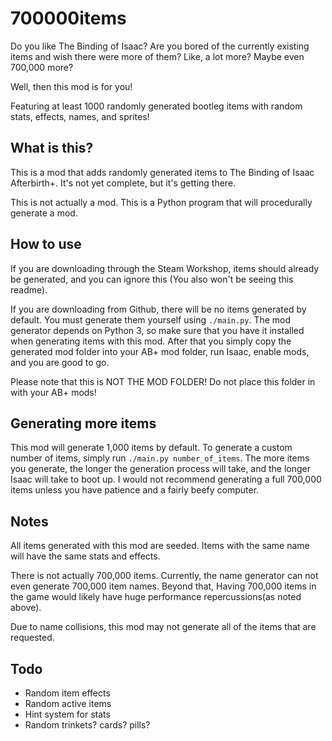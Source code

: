 # 700000items
Do you like The Binding of Isaac? Are you bored of the currently existing items
and wish there were more of them? Like, a lot more? Maybe even 700,000 more?

Well, then this mod is for you!

Featuring at least 1000 randomly generated bootleg items with random stats,
effects, names, and sprites!


## What is this?
This is a mod that adds randomly generated items to The Binding of Isaac
Afterbirth+. It's not yet complete, but it's getting there.

This is not actually a mod. This is a Python program that will procedurally
generate a mod.

## How to use
If you are downloading through the Steam Workshop, items should already be
generated, and you can ignore this (You also won't be seeing this readme).

If you are downloading from Github, there will be no items generated by default.
You must generate them yourself using `./main.py`. The mod generator depends on
Python 3, so make sure that you have it installed when generating items with
this mod. After that you simply copy the generated mod folder into your AB+ mod
folder, run Isaac, enable mods, and you are good to go.

Please note that this is NOT THE MOD FOLDER! Do not place this folder in with
your AB+ mods!

## Generating more items
This mod will generate 1,000 items by default. To generate a custom number of
items, simply run `./main.py number_of_items`. The more items you generate, the
longer the generation process will take, and the longer Isaac will take to boot
up. I would not recommend generating a full 700,000 items unless you have
patience and a fairly beefy computer.

## Notes
All items generated with this mod are seeded. Items with the same name will have
the same stats and effects.

There is not actually 700,000 items. Currently, the name generator can not even
generate 700,000 item names. Beyond that, Having 700,000 items in the game would
likely have huge performance repercussions(as noted above).

Due to name collisions, this mod may not generate all of the items that are
requested.

## Todo

* Random item effects
* Random active items
* Hint system for stats
* Random trinkets? cards? pills?
